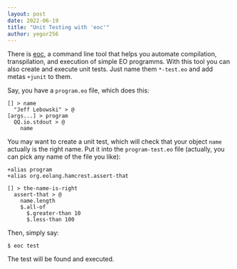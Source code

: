 ```yaml
---
layout: post
date: 2022-06-19
title: "Unit Testing with 'eoc'"
author: yegor256
---
```


There is [eoc](https://github.com/objectionary/eoc),
a command line tool that helps you automate compilation, transpilation,
and execution of simple EO programms. With this tool you can also
create and execute unit tests. Just name them `*-test.eo` and add
metas `+junit` to them.

<!--more-->

Say, you have a `program.eo` file, which does this:

```
[] > name
  "Jeff Lebowski" > @
[args...] > program
  QQ.io.stdout > @
    name
```

You may want to create a unit test, which will check that your
object `name` actually is the right name. Put it into the `program-test.eo`
file (actually, you can pick any name of the file you like):

```
+alias program
+alias org.eolang.hamcrest.assert-that

[] > the-name-is-right
  assert-that > @
    name.length
    $.all-of
      $.greater-than 10
      $.less-than 100
```

Then, simply say:

```
$ eoc test
```

The test will be found and executed.
